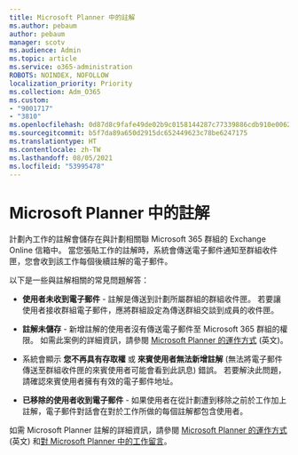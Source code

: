 ```yaml
---
title: Microsoft Planner 中的註解
ms.author: pebaum
author: pebaum
manager: scotv
ms.audience: Admin
ms.topic: article
ms.service: o365-administration
ROBOTS: NOINDEX, NOFOLLOW
localization_priority: Priority
ms.collection: Adm_O365
ms.custom:
- "9001717"
- "3810"
ms.openlocfilehash: 0d87d8c9fafe49de02b9c0158144287c77339886cdb910e006296eac73a2c497
ms.sourcegitcommit: b5f7da89a650d2915dc652449623c78be6247175
ms.translationtype: HT
ms.contentlocale: zh-TW
ms.lasthandoff: 08/05/2021
ms.locfileid: "53995478"
---
```

# <a name="comments-in-microsoft-planner"></a>Microsoft Planner 中的註解

計劃內工作的註解會儲存在與計劃相關聯 Microsoft 365 群組的 Exchange Online 信箱中。  當您張貼工作的註解時，系統會傳送電子郵件通知至群組收件匣，您會收到該工作每個後續註解的電子郵件。

以下是一些與註解相關的常見問題解答：

- **使用者未收到電子郵件** - 註解是傳送到計劃所屬群組的群組收件匣。 若要讓使用者接收群組電子郵件，應將群組設定為傳送群組交談到成員的收件匣。

- **註解未儲存** - 新增註解的使用者沒有傳送電子郵件至 Microsoft 365 群組的權限。 如需此案例的詳細資訊，請參閱 [Microsoft Planner 的運作方式](https://techcommunity.microsoft.com/t5/planner-blog/how-microsoft-planner-works/ba-p/1214736) (英文)。

- 系統會顯示 **您不再具有存取權** 或 **來賓使用者無法新增註解** (無法將電子郵件傳送至群組收件匣的來賓使用者可能會看到此訊息) 錯誤。 若要解決此問題，請確認來賓使用者擁有有效的電子郵件地址。

- **已移除的使用者收到電子郵件** - 如果使用者在從計劃遭到移除之前於工作加上註解，電子郵件對話會在對於工作所做的每個註解都包含使用者。

如需 Microsoft Planner 註解的詳細資訊，請參閱 [Microsoft Planner 的運作方式](https://techcommunity.microsoft.com/t5/planner-blog/how-microsoft-planner-works/ba-p/1214736) (英文) 和[對 Microsoft Planner 中的工作留言](https://support.microsoft.com/office/fd4aedde-7785-4cd0-96ee-122fbc9140e1)。
